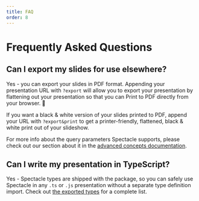 ```yaml
---
title: FAQ
order: 8
---
```


<a main="frequently-asked-questions"></a>

# Frequently Asked Questions

<a main="faq-1"></a>

## Can I export my slides for use elsewhere?

Yes - you can export your slides in PDF format. Appending your presentation URL with `?export` will allow you to export your presentation by flattening out your presentation so that you can Print to PDF directly from your browser. 🎉

If you want a black & white version of your slides printed to PDF, append your URL with `?export&print` to get a printer-friendly, flattened, black & white print out of your slideshow.

For more info about the query parameters Spectacle supports, please check out our section about it in the [advanced concepts documentation](./advanced-concepts.md/#query-parameters).

<a main="faq-2"></a>

## Can I write my presentation in TypeScript?

Yes - Spectacle types are shipped with the package, so you can safely use Spectacle in any `.ts` or `.js` presentation without a separate type definition import. Check out [the exported types](https://github.com/FormidableLabs/spectacle/blob/master/index.d.ts) for a complete list.
